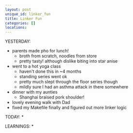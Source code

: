```yaml
---
layout: post
unique_id: linker_fun
title: Linker Fun
categories: []
locations: 
---
```


YESTERDAY:
* parents made pho for lunch!
  * broth from scratch, noodles from store
  * pretty tasty! although dislike biting into star anise
* went to a hot yoga class
  * haven't done this in ~4 months
  * standing series went ok
  * pretty much slept through the floor series though
  * mildly sure I had an asthma attack in there somewhere
* dinner with my aunties
  * Shanghai braised pork shoulder!
* lovely evening walk with Dad
* fixed my Makefile finally and figured out more linker logic

TODAY:
* 

LEARNINGS:
* 
